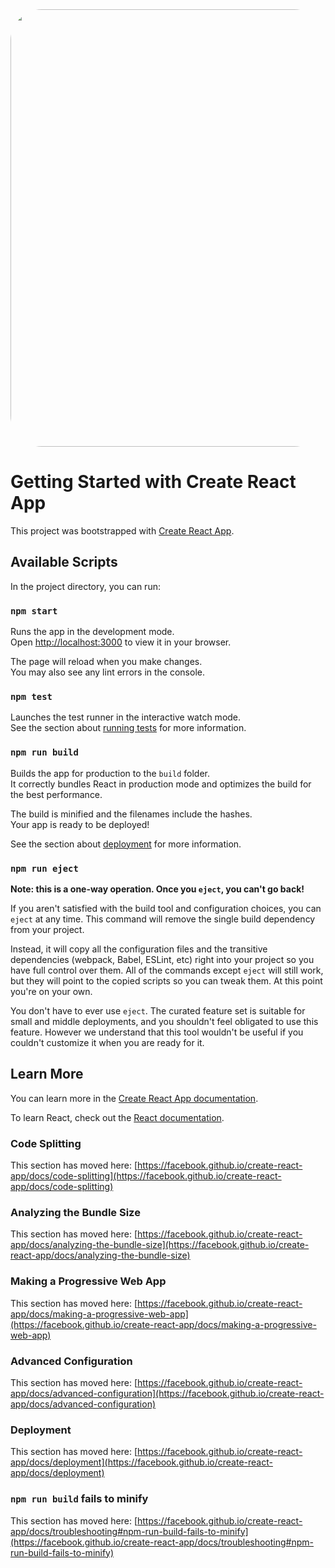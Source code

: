 <img src="https://uc489b58e3e464f736d8ee2f05be.previews.dropboxusercontent.com/p/thumb/ABtdUuSGDnwe9JZ45INkArlhA-ahJ0U7K3fcA03P1eG7uqFneXLcpU84JUr2RxqT662zSYKcACO3EUXpRQ2z6a8fmzihsh6ARnnm4GHuojy_xgoK74qRQeSAydzZlborvGv1ng3VXGoJ1vdvqlc4HT9TuydlJZpt8vvykGmfvEj1Lj41I_gzoNqFcHV-o6AVOHPQOZHJd5yuPVXEvMmRu0gilCZhT1NUZ6K8pT43Y1uN4IS46ghJBsnOw-Gsdk-KVcCjy3PQFBJDaddcVmiQSs2G3JCZiMr1_sD3qrqVhZX7s4H_dnYRm_okM8ej2Y1l11g2E9o6DnLj9rBp5LYFsioaewHlFXuOHguOrCikDqCDt0r4MNU2te5R4X2AstL_-yc3vrW6ekjxRg6IupSPtmlnrpZHSb_QPxcdpeXAUwcU4w/p.png" width="700" style="border-radius:50px">

# Getting Started with Create React App

This project was bootstrapped with [Create React App](https://github.com/facebook/create-react-app).

## Available Scripts

In the project directory, you can run:

### `npm start`

Runs the app in the development mode.\
Open [http://localhost:3000](http://localhost:3000) to view it in your browser.

The page will reload when you make changes.\
You may also see any lint errors in the console.

### `npm test`

Launches the test runner in the interactive watch mode.\
See the section about [running tests](https://facebook.github.io/create-react-app/docs/running-tests) for more information.

### `npm run build`

Builds the app for production to the `build` folder.\
It correctly bundles React in production mode and optimizes the build for the best performance.

The build is minified and the filenames include the hashes.\
Your app is ready to be deployed!

See the section about [deployment](https://facebook.github.io/create-react-app/docs/deployment) for more information.

### `npm run eject`

**Note: this is a one-way operation. Once you `eject`, you can't go back!**

If you aren't satisfied with the build tool and configuration choices, you can `eject` at any time. This command will remove the single build dependency from your project.

Instead, it will copy all the configuration files and the transitive dependencies (webpack, Babel, ESLint, etc) right into your project so you have full control over them. All of the commands except `eject` will still work, but they will point to the copied scripts so you can tweak them. At this point you're on your own.

You don't have to ever use `eject`. The curated feature set is suitable for small and middle deployments, and you shouldn't feel obligated to use this feature. However we understand that this tool wouldn't be useful if you couldn't customize it when you are ready for it.

## Learn More

You can learn more in the [Create React App documentation](https://facebook.github.io/create-react-app/docs/getting-started).

To learn React, check out the [React documentation](https://reactjs.org/).

### Code Splitting

This section has moved here: [https://facebook.github.io/create-react-app/docs/code-splitting](https://facebook.github.io/create-react-app/docs/code-splitting)

### Analyzing the Bundle Size

This section has moved here: [https://facebook.github.io/create-react-app/docs/analyzing-the-bundle-size](https://facebook.github.io/create-react-app/docs/analyzing-the-bundle-size)

### Making a Progressive Web App

This section has moved here: [https://facebook.github.io/create-react-app/docs/making-a-progressive-web-app](https://facebook.github.io/create-react-app/docs/making-a-progressive-web-app)

### Advanced Configuration

This section has moved here: [https://facebook.github.io/create-react-app/docs/advanced-configuration](https://facebook.github.io/create-react-app/docs/advanced-configuration)

### Deployment

This section has moved here: [https://facebook.github.io/create-react-app/docs/deployment](https://facebook.github.io/create-react-app/docs/deployment)

### `npm run build` fails to minify

This section has moved here: [https://facebook.github.io/create-react-app/docs/troubleshooting#npm-run-build-fails-to-minify](https://facebook.github.io/create-react-app/docs/troubleshooting#npm-run-build-fails-to-minify)

